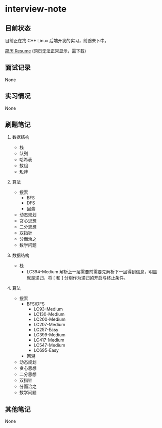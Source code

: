 # interview-note

## 目前状态

目前正在找 C++ Linux 后端开发的实习，前途未卜中。

[简历 Resume](./src/resume_v1.pdf) (网页无法正常显示，需下载)

## 面试记录

None

## 实习情况

None

## 刷题笔记

1. 数据结构
    - 栈
    - 队列
    - 哈希表
    -  数组
    - 矩阵

2. 算法
    - 搜索
      - BFS
      - DFS
      - 回溯
    - 动态规划
    - 贪心思想
    - 二分思想
    - 双指针
    - 分而治之
    - 数学问题

1. 数据结构
    - 栈
      - LC394-Medium 解析上一层需要前需要先解析下一层得到信息，明显就是递归，将 [ 和 ] 分别作为递归的开启与终止条件。

2. 算法
    - 搜索
      - BFS/DFS
        - LC93-Medium
        - LC130-Medium       
        - LC200-Medium
        - LC207-Medium
        - LC257-Easy
        - LC399-Medium
        - LC417-Medium
        - LC547-Medium
        - LC695-Easy
      - 回溯
    - 动态规划
    - 贪心思想
    - 二分思想
    - 双指针
    - 分而治之
    - 数学问题

## 其他笔记

None
